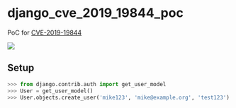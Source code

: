 # django_cve_2019_19844_poc
PoC for [CVE-2019-19844](https://www.djangoproject.com/weblog/2019/dec/18/security-releases/)

![](https://github.com/ryu22e/django_cve_2019_19844_poc/workflows/django_cve_2019_19844_poc/badge.svg)

## Setup

```python
>>> from django.contrib.auth import get_user_model
>>> User = get_user_model()
>>> User.objects.create_user('mike123', 'mike@example.org', 'test123')
```
